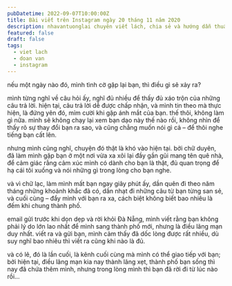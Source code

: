 ```yaml
---
pubDatetime: 2022-09-07T10:00:00Z
title: Bài viết trên Instagram ngày 20 tháng 11 năm 2020
description: nhavantuonglai chuyên viết lách, chia sẻ và hướng dẫn thuần thục khi thực hành viết lách qua những bài chia sẻ trên Instagram chính thức.
featured: false
draft: false
tags:
  - viet lach
  - doan van
  - instagram
---
```


nếu một ngày nào đó, mình tình cờ gặp lại bạn, thì điều gì sẽ xảy ra?

mình từng nghĩ về câu hỏi ấy, nghĩ đủ nhiều để thấy đủ xáo trộn của những câu trả lời. hiện tại, câu trả lời dễ được chấp nhận, và mình tin theo mà thực hiện, là đứng yên đó, mỉm cười khi gặp ánh mắt của bạn. thế thôi, không làm gì nữa. mình sẽ không chạy lại xem bạn dạo này thế nào rồi, không nhìn để thấy rõ sự thay đổi bạn ra sao, và cũng chẳng muốn nói gì cả – để thôi nghe tiếng bạn cất lên.

nhưng mình cũng nghĩ, chuyện đó thật là khó vào hiện tại. bởi chữ duyên, đã làm mình gặp bạn ở một nơi vừa xa xôi lại đầy gần gũi mang tên quê nhà, để cảm giác rằng cảm xúc mình có dành cho bạn là thật, đủ quan trọng để hạ cái tôi xuống và nói những gì trong lòng cho bạn nghe.

và vì chữ lạc, làm mình mất bạn ngay giây phút ấy, dần quên đi theo năm tháng những khoảnh khắc đã có, dần nhạt đi những câu từ bạn từng san sẻ, và cuối cùng – đẩy mình với bạn ra xa, cách biệt không biết bao nhiêu là đếm khi chung thành phố.

email gửi trước khi dọn dẹp và rời khỏi Đà Nẵng, mình viết rằng bạn không phải lý do lớn lao nhất để mình sang thành phố mới, nhưng là điều lãng mạn duy nhất. viết ra và gửi bạn, mình cảm thấy đã dốc lòng được rất nhiều, dù suy nghĩ bao nhiêu thì viết ra cũng khi nào là đủ.

và có lẽ, đó là lần cuối, là kênh cuối cùng mà mình có thể giao tiếp với bạn; bởi hiện tại, điều lãng mạn kia nay thành lãng xẹt, thành phố bạn sống thì nay đã chứa thêm mình, nhưng trong lòng mình thì bạn đã rời đi từ lúc nào rồi…
